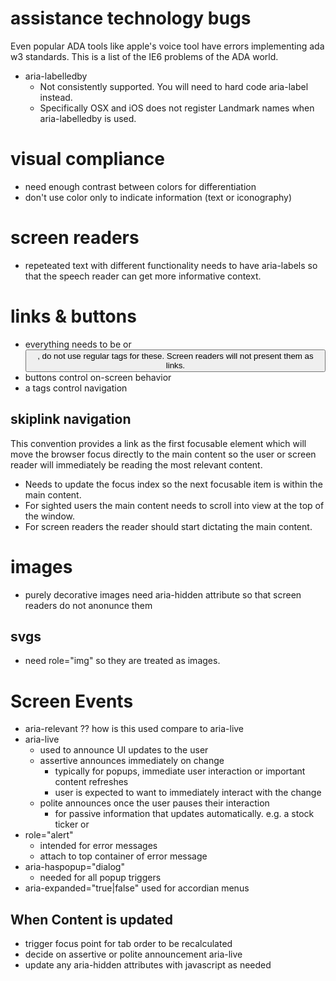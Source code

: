 # assistance technology bugs
Even popular ADA tools like apple's voice tool have errors implementing ada w3 standards. This is a list of the IE6 problems of the ADA world.
* aria-labelledby
	* Not consistently supported. You will need to hard code aria-label instead.
	* Specifically OSX and iOS does not register Landmark names when aria-labelledby is used.

# visual compliance
* need enough contrast between colors for differentiation
* don't use color only to indicate information (text or iconography)

# screen readers
* repeteated text with different functionality needs to have aria-labels so that the speech reader can get more informative context.

# links & buttons
* everything needs to be <a> or <button>, do not use regular tags for these. Screen readers will not present them as links.
* buttons control on-screen behavior
* a tags control navigation

## skiplink navigation
This convention provides a link as the first focusable element which will move the browser focus directly to the main content so the user or screen reader will immediately be reading the most relevant content.
* Needs to update the focus index so the next focusable item is within the main content.
* For sighted users the main content needs to scroll into view at the top of the window.
* For screen readers the reader should start dictating the main content.

# images
* purely decorative images need aria-hidden attribute so that screen readers do not anonunce them

## svgs
* need role="img" so they are treated as images.

# Screen Events
* aria-relevant ?? how is this used compare to aria-live
* aria-live
	* used to announce UI updates to the user
	* assertive announces immediately on change
		* typically for popups, immediate user interaction or important content refreshes
		* user is expected to want to immediately interact with the change
	* polite announces once the user pauses their interaction
		* for passive information that updates automatically. e.g. a stock ticker or 
* role="alert"
	* intended for error messages
	* attach to top container of error message
* aria-haspopup="dialog"
	* needed for all popup triggers
* aria-expanded="true|false" used for accordian menus

## When Content is updated
* trigger focus point for tab order to be recalculated
* decide on assertive or polite announcement aria-live
* update any aria-hidden attributes with javascript as needed
